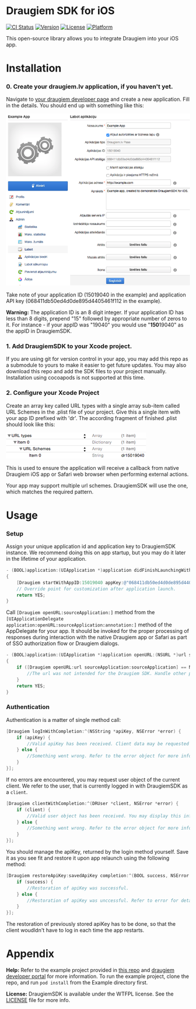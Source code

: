 # Draugiem SDK for iOS

[![CI Status](http://img.shields.io/travis/aigarssilavs/DraugiemSDK.svg?style=flat)](https://travis-ci.org/aigarssilavs/DraugiemSDK)
[![Version](https://img.shields.io/cocoapods/v/DraugiemSDK.svg?style=flat)](http://cocoapods.org/pods/DraugiemSDK)
[![License](https://img.shields.io/cocoapods/l/DraugiemSDK.svg?style=flat)](http://www.wtfpl.net/)
[![Platform](https://img.shields.io/cocoapods/p/DraugiemSDK.svg?style=flat)](https://developer.apple.com/ios)

This open-source library allows you to integrate Draugiem into your iOS app.

Installation
===============
### 0. Create your draugiem.lv application, if you haven't yet. 

Navigate to [your draugiem developer page](https://www.draugiem.lv/applications/dev/myapps/) and create a new application.
Fill in the details. You should end up with something like this:

![App creation form](https://raw.githubusercontent.com/aigarssilavs/DraugiemSDK/master/Documents/appCreationForm.png)

Take note of your application ID (15019040 in the example) and application API key (068411db50ed4d0de895d4405461f112 in the example).

**Warning:** The application ID is an 8 digit integer. If your application ID has less than 8 digits, prepend "15" followed by appropriate number of zeros to it. For instance - if your appID was "19040" you would use "**150**19040" as the appID in DraugiemSDK.

### 1. Add DraugiemSDK to your Xcode project. 

If you are using git for version control in your app, you may add this repo as a submodule to yours to make it easier to get future updates. You may also download this repo and add the SDK files to your project manually. Installation using cocoapods is not supported at this time.

### 2. Configure your Xcode Project

Create an array key called URL types with a single array sub-item called URL Schemes in the .plist file of your project. Give this a single item with your app ID prefixed with 'dr'. The according fragment of finished .plist should look like this:

![Plist fragment](https://raw.githubusercontent.com/aigarssilavs/DraugiemSDK/master/Documents/plistFragment.png)

This is used to ensure the application will receive a callback from native Draugiem iOS app or Safari web browser when performing external actions.

Your app may support multiple url schemes. DraugiemSDK will use the one, which matches the required pattern.

Usage
===============
### Setup

Assign your unique application id and application key to DraugiemSDK instance. We recommend doing this on app startup, but you may do it later in the lifetime of your application.

```objective-c
- (BOOL)application:(UIApplication *)application didFinishLaunchingWithOptions:(NSDictionary *)launchOptions 
{
    [Draugiem startWithAppID:15019040 appKey:@"068411db50ed4d0de895d4405461f112"];
    // Override point for customization after application launch.
    return YES;
}
```

Call `[Draugiem openURL:sourceApplication:]` method from the `[UIApplicationDelegate application:openURL:sourceApplication:annotation:]` method of the AppDelegate for your app. It should be invoked for the proper processing of responses during interaction with the native Draugiem app or Safari as part of SSO authorization flow or Draugiem dialogs.

```objective-c
- (BOOL)application:(UIApplication *)application openURL:(NSURL *)url sourceApplication:(NSString *)sourceApplication annotation:(id)annotation
{
    if ([Draugiem openURL:url sourceApplication:sourceApplication] == NO) {
        //The url was not intended for the Draugiem SDK. Handle other potential calls here.
    }
    return YES;
}
```

### Authentication

Authentication is a matter of single method call: 

```objective-c
[Draugiem logInWithCompletion:^(NSString *apiKey, NSError *error) {
    if (apiKey) {
        //Valid apiKey has been received. Client data may be requested now.
    } else {
        //Something went wrong. Refer to the error object for more information.
    }
}];
```

If no errors are encountered, you may request user object of the current client. We refer to the user, that is currently logged in with DraugiemSDK as a `client`.

```objective-c
[Draugiem clientWithCompletion:^(DRUser *client, NSError *error) {
    if (client) {
        //Valid user object has been received. You may display this information in your app.
    } else {
        //Something went wrong. Refer to the error object for more information.
    }
}];
```

You should manage the apiKey, returned by the login method yourself. Save it as you see fit and restore it upon app relaunch using the following method:

```objective-c
[Draugiem restoreApiKey:savedApiKey completion:^(BOOL success, NSError *error) {
    if (success) {
        //Restoration of apiKey was successful.
    } else {
        //Restoration of apiKey was unccessful. Refer to error for details.
    }
}];
```

The restoration of previously stored apiKey has to be done, so that the client woudldn't have to log in each time the app restarts.

Appendix
===============

**Help:** Refer to the example project provided in [this repo](https://github.com/aigarssilavs/DraugiemSDK/tree/master/Example) and [draugiem developer portal](https://www.draugiem.lv/applications/dev/) for more information. To run the example project, clone the repo, and run `pod install` from the Example directory first.

**License:** DraugiemSDK is available under the WTFPL license. See the [LICENSE](https://github.com/aigarssilavs/DraugiemSDK/blob/master/LICENSE) file for more info.
